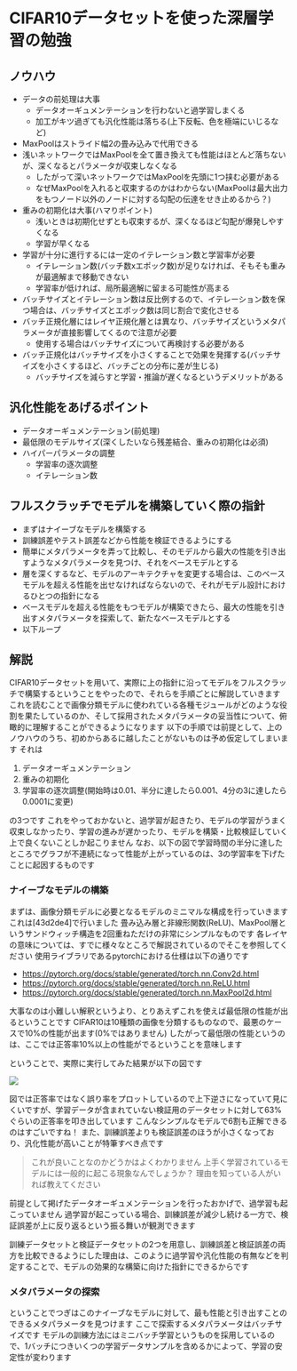 # CIFAR10データセットを使った深層学習の勉強

## ノウハウ
* データの前処理は大事
  * データオーギュメンテーションを行わないと過学習しまくる
  * 加工がキツ過ぎても汎化性能は落ちる(上下反転、色を極端にいじるなど)
* MaxPoolはストライド幅2の畳み込みで代用できる
* 浅いネットワークではMaxPoolを全て置き換えても性能はほとんど落ちないが、深くなるとパラメータが収束しなくなる
  * したがって深いネットワークではMaxPoolを先頭に1つ挟む必要がある
  * なぜMaxPoolを入れると収束するのかはわからない(MaxPoolは最大出力をもつノード以外のノードに対する勾配の伝達をせき止めるから？)
* 重みの初期化は大事(ハマりポイント)
  * 浅いときは初期化せずとも収束するが、深くなるほど勾配が爆発しやすくなる
  * 学習が早くなる
* 学習が十分に進行するには一定のイテレーション数と学習率が必要
  * イテレーション数(バッチ数xエポック数)が足りなければ、そもそも重みが最適解まで移動できない
  * 学習率が低ければ、局所最適解に留まる可能性が高まる
* バッチサイズとイテレーション数は反比例するので、イテレーション数を保つ場合は、バッチサイズとエポック数は同じ割合で変化させる
* バッチ正規化層にはレイヤ正規化層とは異なり、バッチサイズというメタパラメータが直接影響してくるので注意が必要
  * 使用する場合はバッチサイズについて再検討する必要がある
* バッチ正規化はバッチサイズを小さくすることで効果を発揮する(バッチサイズを小さくするほど、バッチごとの分布に差が生じる)
  * バッチサイズを減らすと学習・推論が遅くなるというデメリットがある

## 汎化性能をあげるポイント
* データオーギュメンテーション(前処理)
* 最低限のモデルサイズ(深くしたいなら残差結合、重みの初期化は必須)
* ハイパーパラメータの調整
  * 学習率の逐次調整
  * イテレーション数

## フルスクラッチでモデルを構築していく際の指針
* まずはナイーブなモデルを構築する
* 訓練誤差やテスト誤差などから性能を検証できるようにする
* 簡単にメタパラメータを弄って比較し、そのモデルから最大の性能を引き出すようなメタパラメータを見つけ、それをベースモデルとする
* 層を深くするなど、モデルのアーキテクチャを変更する場合は、このベースモデルを超える性能を出せなければならないので、それがモデル設計におけるひとつの指針になる
* ベースモデルを超える性能をもつモデルが構築できたら、最大の性能を引き出すメタパラメータを探索して、新たなベースモデルとする
* 以下ループ

## 解説
CIFAR10データセットを用いて、実際に上の指針に沿ってモデルをフルスクラッチで構築するということをやったので、それらを手順ごとに解説していきます
これを読むことで画像分類モデルに使われている各種モジュールがどのような役割を果たしているのか、そして採用されたメタパラメータの妥当性について、俯瞰的に理解することができるようになります
以下の手順では前提として、上のノウハウのうち、初めからあるに越したことがないものは予め仮定してしまいます
それは

1. データオーギュメンテーション
2. 重みの初期化
3. 学習率の逐次調整(開始時は0.01、半分に達したら0.001、4分の3に達したら0.0001に変更)

の3つです
これをやっておかないと、過学習が起きたり、モデルの学習がうまく収束しなかったり、学習の進みが遅かったり、モデルを構築・比較検証していく上で良くないことしか起こりません
なお、以下の図で学習時間の半分に達したところでグラフが不連続になって性能が上がっているのは、3の学習率を下げたことに起因するものです

### ナイーブなモデルの構築
まずは、画像分類モデルに必要となるモデルのミニマルな構成を行っていきます
これは[43d2de4]で行いました
畳み込み層と非線形関数(ReLU)、MaxPool層というサンドウィッチ構造を2回重ねただけの非常にシンプルなものです
各レイヤの意味については、すでに様々なところで解説されているのでそこを参照してください
使用ライブラリであるpytorchにおける仕様は以下の通りです

* https://pytorch.org/docs/stable/generated/torch.nn.Conv2d.html
* https://pytorch.org/docs/stable/generated/torch.nn.ReLU.html
* https://pytorch.org/docs/stable/generated/torch.nn.MaxPool2d.html

大事なのは小難しい解釈というより、とりあえずこれを使えば最低限の性能が出るということです
CIFAR10は10種類の画像を分類するものなので、最悪のケースで10%の性能が出ます(0%ではありません)
したがって最低限の性能というのは、ここでは正答率10%以上の性能がでるということを意味します

ということで、実際に実行してみた結果が以下の図です

![](data/naive/loss_and_error-naive-64.png)

図では正答率ではなく誤り率をプロットしているので上下逆さになっていて見にくいですが、学習データが含まれていない検証用のデータセットに対して63%ぐらいの正答率を叩き出しています
こんなシンプルなモデルで6割も正解できるのはすごいですね！
また、訓練誤差よりも検証誤差のほうが小さくなっており、汎化性能が高いことが特筆すべき点です
> これが良いことなのかどうかはよくわかりません
> 上手く学習されているモデルには一般的に起こる現象なんでしょうか？
> 理由を知っている人がいれば教えてください

前提として掲げたデータオーギュメンテーションを行ったおかげで、過学習も起こっていません
過学習が起こっている場合、訓練誤差が減少し続ける一方で、検証誤差が上に反り返るという振る舞いが観測できます

訓練データセットと検証データセットの2つを用意し、訓練誤差と検証誤差の両方を比較できるようにした理由は、このように過学習や汎化性能の有無などを判定することで、モデルの効果的な構築に向けた指針にできるからです

### メタパラメータの探索
ということでつぎはこのナイーブなモデルに対して、最も性能と引き出すことのできるメタパラメータを見つけます
ここで探索するメタパラメータはバッチサイズです
モデルの訓練方法にはミニバッチ学習というものを採用しているので、1バッチにつきいくつの学習データサンプルを含めるかによって、学習の安定性が変わります
